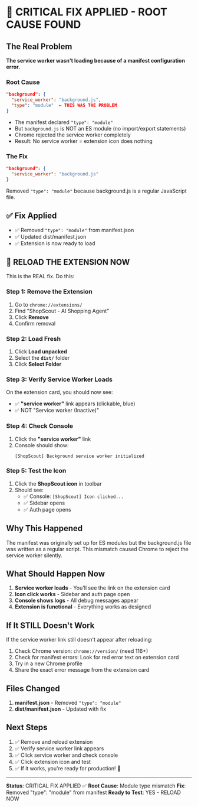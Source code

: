 # 🚨 CRITICAL FIX APPLIED - ROOT CAUSE FOUND

## The Real Problem

**The service worker wasn't loading because of a manifest configuration error.**

### Root Cause
```json
"background": {
  "service_worker": "background.js",
  "type": "module"  ← THIS WAS THE PROBLEM
}
```

- The manifest declared `"type": "module"`
- But `background.js` is NOT an ES module (no import/export statements)
- Chrome rejected the service worker completely
- Result: No service worker = extension icon does nothing

### The Fix
```json
"background": {
  "service_worker": "background.js"
}
```

Removed `"type": "module"` because background.js is a regular JavaScript file.

## ✅ Fix Applied

- ✅ Removed `"type": "module"` from manifest.json
- ✅ Updated dist/manifest.json
- ✅ Extension is now ready to load

## 🚀 RELOAD THE EXTENSION NOW

This is the REAL fix. Do this:

### Step 1: Remove the Extension
1. Go to `chrome://extensions/`
2. Find "ShopScout - AI Shopping Agent"
3. Click **Remove**
4. Confirm removal

### Step 2: Load Fresh
1. Click **Load unpacked**
2. Select the **`dist/`** folder
3. Click **Select Folder**

### Step 3: Verify Service Worker Loads
On the extension card, you should now see:
- ✅ **"service worker"** link appears (clickable, blue)
- ✅ NOT "Service worker (Inactive)"

### Step 4: Check Console
1. Click the **"service worker"** link
2. Console should show:
   ```
   [ShopScout] Background service worker initialized
   ```

### Step 5: Test the Icon
1. Click the **ShopScout icon** in toolbar
2. Should see:
   - ✅ Console: `[ShopScout] Icon clicked...`
   - ✅ Sidebar opens
   - ✅ Auth page opens

## Why This Happened

The manifest was originally set up for ES modules but the background.js file was written as a regular script. This mismatch caused Chrome to reject the service worker silently.

## What Should Happen Now

1. **Service worker loads** - You'll see the link on the extension card
2. **Icon click works** - Sidebar and auth page open
3. **Console shows logs** - All debug messages appear
4. **Extension is functional** - Everything works as designed

## If It STILL Doesn't Work

If the service worker link still doesn't appear after reloading:

1. Check Chrome version: `chrome://version/` (need 116+)
2. Check for manifest errors: Look for red error text on extension card
3. Try in a new Chrome profile
4. Share the exact error message from the extension card

## Files Changed

1. **manifest.json** - Removed `"type": "module"`
2. **dist/manifest.json** - Updated with fix

## Next Steps

1. ✅ Remove and reload extension
2. ✅ Verify service worker link appears
3. ✅ Click service worker and check console
4. ✅ Click extension icon and test
5. ✅ If it works, you're ready for production! 🎉

---

**Status**: CRITICAL FIX APPLIED ✅
**Root Cause**: Module type mismatch
**Fix**: Removed "type": "module" from manifest
**Ready to Test**: YES - RELOAD NOW
